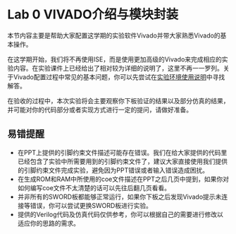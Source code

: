 # Lab 0 VIVADO介绍与模块封装

本节内容主要是帮助大家配置这学期的实验软件Vivado并带大家熟悉Vivado的基本操作。

在这学期开始，我们将不再使用ISE，而是使用更加高级的Vivado来完成相应的实验内容。在实验课件上已经给出了相对较为详细的说明了，这里不再一一罗列。关于Vivado配置过程中常见的基本问题，你可以先尝试在[实验环境使用说明](/appends/environment)中寻找解答。

在验收的过程中，本次实验将会主要观察你下板验证的结果以及部分仿真的结果，并可能对你的代码部分或者实现方式进行一定的提问，请做好准备。



## 易错提醒

* 在PPT上提供的引脚约束文件描述可能存在错误。我们在给大家提供的代码里已经包含了实验中所需要用到的引脚约束文件了，建议大家直接使用我们提供的引脚约束文件完成实验，避免因为PPT错误或者输入错误造成困扰。
* 在生成ROM和RAM中所使用的coe文件描述在PPT之后几页中提到，如果你对如何编写coe文件不太清楚的话可以先往后翻几页看看。
* 并非所有的SWORD板都能够正常运行，如果你下板之后发现Vivado提示未连接等错误，你可以尝试更换SWORD板进行实验。
* 提供的Verilog代码及仿真代码仅供参考，你可以根据自己的需要进行修改以适应你的思路的需求。